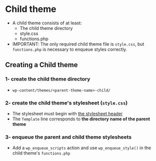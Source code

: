 # Child theme
- A child theme consists of at least:
    + The child theme directory
    + style.css
    + functions.php
- IMPORTANT: The only required child theme file is `style.css`, but `functions.php` is necessary to enqueue styles correctly.

## Creating a Child theme

### 1- create the child theme directory
- `wp-content/themes/<parent-theme-name>-child/`

### 2- create the child theme's stylesheet (`style.css`)
- The stylesheet must begin with [the stylesheet header](https://codex.wordpress.org/Theme_Development#Theme_Stylesheet)
- The `Template` line corresponds to **the directory name of the parent theme**

### 3- enqueue the parent and child theme stylesheets
- Add a `wp_enqueue_scripts` action and use `wp_enqueue_style()` in the child theme's `functions.php`
